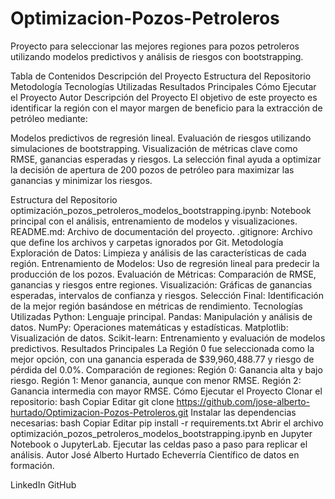 # Optimizacion-Pozos-Petroleros

Proyecto para seleccionar las mejores regiones para pozos petroleros utilizando modelos predictivos y análisis de riesgos con bootstrapping.

Tabla de Contenidos
Descripción del Proyecto
Estructura del Repositorio
Metodología
Tecnologías Utilizadas
Resultados Principales
Cómo Ejecutar el Proyecto
Autor
Descripción del Proyecto
El objetivo de este proyecto es identificar la región con el mayor margen de beneficio para la extracción de petróleo mediante:

Modelos predictivos de regresión lineal.
Evaluación de riesgos utilizando simulaciones de bootstrapping.
Visualización de métricas clave como RMSE, ganancias esperadas y riesgos.
La selección final ayuda a optimizar la decisión de apertura de 200 pozos de petróleo para maximizar las ganancias y minimizar los riesgos.

Estructura del Repositorio
optimización_pozos_petroleros_modelos_bootstrapping.ipynb: Notebook principal con el análisis, entrenamiento de modelos y visualizaciones.
README.md: Archivo de documentación del proyecto.
.gitignore: Archivo que define los archivos y carpetas ignorados por Git.
Metodología
Exploración de Datos: Limpieza y análisis de las características de cada región.
Entrenamiento de Modelos: Uso de regresión lineal para predecir la producción de los pozos.
Evaluación de Métricas: Comparación de RMSE, ganancias y riesgos entre regiones.
Visualización: Gráficas de ganancias esperadas, intervalos de confianza y riesgos.
Selección Final: Identificación de la mejor región basándose en métricas de rendimiento.
Tecnologías Utilizadas
Python: Lenguaje principal.
Pandas: Manipulación y análisis de datos.
NumPy: Operaciones matemáticas y estadísticas.
Matplotlib: Visualización de datos.
Scikit-learn: Entrenamiento y evaluación de modelos predictivos.
Resultados Principales
La Región 0 fue seleccionada como la mejor opción, con una ganancia esperada de $39,960,488.77 y riesgo de pérdida del 0.0%.
Comparación de regiones:
Región 0: Ganancia alta y bajo riesgo.
Región 1: Menor ganancia, aunque con menor RMSE.
Región 2: Ganancia intermedia con mayor RMSE.
Cómo Ejecutar el Proyecto
Clonar el repositorio:
bash
Copiar
Editar
git clone https://github.com/jose-alberto-hurtado/Optimizacion-Pozos-Petroleros.git
Instalar las dependencias necesarias:
bash
Copiar
Editar
pip install -r requirements.txt
Abrir el archivo optimización_pozos_petroleros_modelos_bootstrapping.ipynb en Jupyter Notebook o JupyterLab.
Ejecutar las celdas paso a paso para replicar el análisis.
Autor
José Alberto Hurtado Echeverría
Científico de datos en formación.

LinkedIn
GitHub

